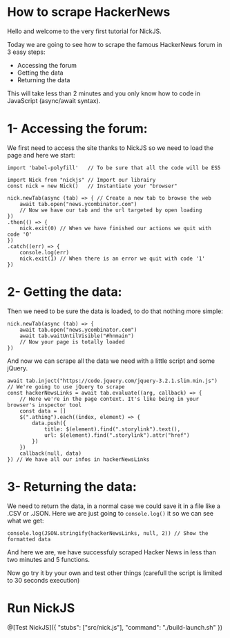 # How to scrape HackerNews

Hello and welcome to the very first tutorial for NickJS.

Today we are going to see how to scrape the famous HackerNews forum in 3 easy steps:
* Accessing the forum
* Getting the data
* Returning the data

This will take less than 2 minutes and you only know how to code in JavaScript (async/await syntax).

# 1- Accessing the forum:

We first need to access the site thanks to NickJS so we need to load the page and here we start:
```language-javascript
import 'babel-polyfill'   // To be sure that all the code will be ES5

import Nick from "nickjs" // Import our librairy
const nick = new Nick()   // Instantiate your "browser"

nick.newTab(async (tab) => { // Create a new tab to browse the web
	await tab.open("news.ycombinator.com")
	// Now we have our tab and the url targeted by open loading
})
.then(() => {
	nick.exit(0) // When we have finished our actions we quit with code '0'
})
.catch((err) => {
	console.log(err)
	nick.exit(1) // When there is an error we quit with code '1'
})
```

# 2- Getting the data:

Then we need to be sure the data is loaded, to do that nothing more simple:
```
nick.newTab(async (tab) => {
	await tab.open("news.ycombinator.com")
	await tab.waitUntilVisible("#hnmain")
	// Now your page is totally loaded
})
```

And now we can scrape all the data we need with a little script and some jQuery.

```
await tab.inject("https://code.jquery.com/jquery-3.2.1.slim.min.js") // We're going to use jQuery to scrape
const hackerNewsLinks = await tab.evaluate((arg, callback) => {
	// Here we're in the page context. It's like being in your browser's inspector tool
	const data = []
	$(".athing").each((index, element) => {
		data.push({
			title: $(element).find(".storylink").text(),
			url: $(element).find(".storylink").attr("href")
		})
	})
	callback(null, data)
}) // We have all our infos in hackerNewsLinks
```

# 3- Returning the data:

We need to return the data, in a normal case we could save it in a file like a .CSV or .JSON.
Here we are just going to `console.log()` it so we can see what we get:

```
console.log(JSON.stringify(hackerNewsLinks, null, 2)) // Show the formatted data
```

And here we are, we have successfuly scraped Hacker News in less than two minutes and 5 functions.

Now go try it by your own and test other things (carefull the script is limited to 30 seconds execution)


# Run NickJS

@[Test NickJS]({ "stubs": ["src/nick.js"], "command": "./build-launch.sh" })